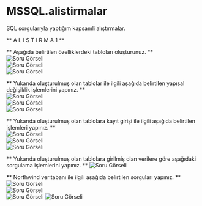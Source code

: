 # MSSQL.alistirmalar
SQL sorgularıyla yaptığım kapsamli alıştırmalar.

**  A L I Ş T I R M A  1  **  
  
** Aşağıda belirtilen özelliklerdeki tabloları oluşturunuz. **  
![Soru Görseli ](https://github.com/muratcivek/MSSQL.alistirmalar/blob/main/alistirma1/1.png)  
![Soru Görseli ](https://github.com/muratcivek/MSSQL.alistirmalar/blob/main/alistirma1/2.png)  
![Soru Görseli ](https://github.com/muratcivek/MSSQL.alistirmalar/blob/main/alistirma1/3.png)  

** Yukarıda oluşturulmuş olan tablolar ile ilgili aşağıda belirtilen yapısal değişiklik işlemlerini yapınız.  **  
![Soru Görseli ](https://github.com/muratcivek/MSSQL.alistirmalar/blob/main/alistirma1/4.png)  
![Soru Görseli ](https://github.com/muratcivek/MSSQL.alistirmalar/blob/main/alistirma1/5.png)  
![Soru Görseli ](https://github.com/muratcivek/MSSQL.alistirmalar/blob/main/alistirma1/6.png)  

** Yukarıda oluşturulmuş olan tablolara kayıt girişi ile ilgili aşağıda belirtilen işlemleri yapınız.  **  
![Soru Görseli ](https://github.com/muratcivek/MSSQL.alistirmalar/blob/main/alistirma1/7.png)  
![Soru Görseli ](https://github.com/muratcivek/MSSQL.alistirmalar/blob/main/alistirma1/8.png)  
![Soru Görseli ](https://github.com/muratcivek/MSSQL.alistirmalar/blob/main/alistirma1/9.png)  

** Yukarıda oluşturulmuş olan tablolara girilmiş olan verilere göre aşağıdaki sorgulama işlemlerini yapınız. **
![Soru Görseli ](https://github.com/muratcivek/MSSQL.alistirmalar/blob/main/alistirma1/10.png)  

** Northwind veritabanı ile ilgili aşağıda belirtilen sorguları yapınız. **
![Soru Görseli ](https://github.com/muratcivek/MSSQL.alistirmalar/blob/main/alistirma1/11.png)  
![Soru Görseli ](https://github.com/muratcivek/MSSQL.alistirmalar/blob/main/alistirma1/12.png)  
![Soru Görseli ](https://github.com/muratcivek/MSSQL.alistirmalar/blob/main/alistirma1/13.png) 
![Soru Görseli ](https://github.com/muratcivek/MSSQL.alistirmalar/blob/main/alistirma1/14.png)  











